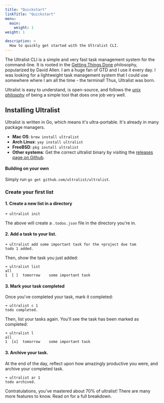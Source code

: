 ```yaml
---
title: "Quickstart"
linkTitle: "Quickstart"
menu:
  main:
    weight: 1
weight: 1

description: >
  How to quickly get started with the Ultralist CLI.
---
```

The Ultralist CLI is a simple and very fast task management system for the command-line.  It is rooted in the [Getting Things Done](https://gettingthingsdone.com/what-is-gtd/) philosophy, popularized by David Allen.  I am a huge fan of GTD and I use it every day.  I was looking for a lightweight task management system that I could use somewhere where I am all the time - the terminal!  Thus, Ultralist was born.

Ultralist is easy to understand, is open-source, and follows the [unix philosphy](https://en.wikipedia.org/wiki/Unix_philosophy) of being a simple tool that does one job very well.


## Installing Ultralist

Ultralist is written in Go, which means it's ultra-portable.  It's already in many package managers.

* **Mac OS**: `brew install ultralist`
* **Arch Linux**: `yay install ultralist`
* **FreeBSD**: `pkg install ultralist`
* **Other systems**: Get the correct ultralist binary by visiting the [releases page on Github](https://github.com/ultralist/ultralist/releases).

#### Building on your own

Simply run `go get github.com/ultralist/ultralist`.


### Create your first list

#### 1. Create a new list in a directory

```
➜ ultralist init
```

The above will create a `.todos.json` file in the directory you're in.


#### 2. Add a task to your list.

```
➜ ultralist add some important task for the +project due tom
todo 1 added.
```

Then, show the task you just added:

```
➜ ultralist list
all
1  [ ]  tomorrow    some important task
```

#### 3. Mark your task completed

Once you've completed your task, mark it completed:

```
➜ ultralist c 1
todo completed.
```

Then, list your tasks again.  You'll see the task has been marked as completed:

```
➜ ultralist l
all
1  [x]  tomorrow    some important task
```

#### 3. Archive your task.

At the end of the day, reflect upon how amazingly productive you were, and archive your completed task.

```
➜ ultralist ar 1
todo archived.
```

Contratulations, you've mastered about 70% of ultralist!  There are many more features to know.  Read on for a full breakdown.
